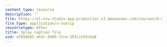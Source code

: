 ```yaml
---
content_type: resource
description: ''
file: https://ol-ocw-studio-app-production.s3.amazonaws.com/courses/8-01sc-classical-mechanics-fall-2016/af656b65a63c940972ce283c2c03c6a0_9NS0JcjNdp4.srt
file_type: application/x-subrip
resourcetype: Other
title: 3play caption file
uid: af656b65-a63c-9409-72ce-283c2c03c6a0
---
```

